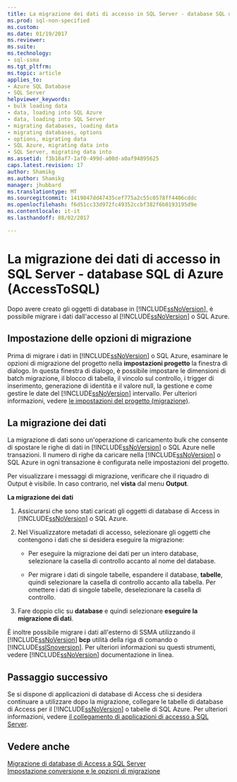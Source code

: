 ```yaml
---
title: La migrazione dei dati di accesso in SQL Server - database SQL di Azure (AccessToSQL) | Documenti Microsoft
ms.prod: sql-non-specified
ms.custom: 
ms.date: 01/19/2017
ms.reviewer: 
ms.suite: 
ms.technology:
- sql-ssma
ms.tgt_pltfrm: 
ms.topic: article
applies_to:
- Azure SQL Database
- SQL Server
helpviewer_keywords:
- bulk loading data
- data, loading into SQL Azure
- data, loading into SQL Server
- migrating databases, loading data
- migrating databases, options
- options, migrating data
- SQL Azure, migrating data into
- SQL Server, migrating data into
ms.assetid: f3b18af7-1af0-499d-a00d-a0af94895625
caps.latest.revision: 17
author: Shamikg
ms.author: Shamikg
manager: jhubbard
ms.translationtype: MT
ms.sourcegitcommit: 1419847dd47435cef775a2c55c0578ff4406cddc
ms.openlocfilehash: f6d51cc33d972fc49352ccbf382f6b0193195d9e
ms.contentlocale: it-it
ms.lasthandoff: 08/02/2017

---
```

# <a name="migrating-access-data-into-sql-server---azure-sql-db-accesstosql"></a>La migrazione dei dati di accesso in SQL Server - database SQL di Azure (AccessToSQL)
Dopo avere creato gli oggetti di database in [!INCLUDE[ssNoVersion](../../includes/ssnoversion_md.md)], è possibile migrare i dati dall'accesso al [!INCLUDE[ssNoVersion](../../includes/ssnoversion_md.md)] o SQL Azure.  
  
## <a name="setting-migration-options"></a>Impostazione delle opzioni di migrazione  
Prima di migrare i dati in [!INCLUDE[ssNoVersion](../../includes/ssnoversion_md.md)] o SQL Azure, esaminare le opzioni di migrazione del progetto nella **impostazioni progetto** la finestra di dialogo. In questa finestra di dialogo, è possibile impostare le dimensioni di batch migrazione, il blocco di tabella, il vincolo sul controllo, i trigger di inserimento, generazione di identità e il valore null, la gestione e come gestire le date del [!INCLUDE[ssNoVersion](../../includes/ssnoversion_md.md)] intervallo. Per ulteriori informazioni, vedere [le impostazioni del progetto (migrazione)](http://msdn.microsoft.com/en-us/4caebc9c-8680-4b99-a8fa-89c43161c95d).  
  
## <a name="migrating-data"></a>La migrazione dei dati  
La migrazione di dati sono un'operazione di caricamento bulk che consente di spostare le righe di dati in [!INCLUDE[ssNoVersion](../../includes/ssnoversion_md.md)] o SQL Azure nelle transazioni. Il numero di righe da caricare nella [!INCLUDE[ssNoVersion](../../includes/ssnoversion_md.md)] o SQL Azure in ogni transazione è configurata nelle impostazioni del progetto.  
  
Per visualizzare i messaggi di migrazione, verificare che il riquadro di Output è visibile. In caso contrario, nel **vista** dal menu **Output**.  
  
**La migrazione dei dati**  
  
1.  Assicurarsi che sono stati caricati gli oggetti di database di Access in [!INCLUDE[ssNoVersion](../../includes/ssnoversion_md.md)] o SQL Azure.  
  
2.  Nel Visualizzatore metadati di accesso, selezionare gli oggetti che contengono i dati che si desidera eseguire la migrazione:  
  
    -   Per eseguire la migrazione dei dati per un intero database, selezionare la casella di controllo accanto al nome del database.  
  
    -   Per migrare i dati di singole tabelle, espandere il database, **tabelle**, quindi selezionare la casella di controllo accanto alla tabella. Per omettere i dati di singole tabelle, deselezionare la casella di controllo.  
  
3.  Fare doppio clic su **database** e quindi selezionare **eseguire la migrazione di dati**.  
  
È inoltre possibile migrare i dati all'esterno di SSMA utilizzando il [!INCLUDE[ssNoVersion](../../includes/ssnoversion_md.md)] **bcp** utilità della riga di comando o [!INCLUDE[ssISnoversion](../../includes/ssisnoversion_md.md)]. Per ulteriori informazioni su questi strumenti, vedere [!INCLUDE[ssNoVersion](../../includes/ssnoversion_md.md)] documentazione in linea.  
  
## <a name="next-step"></a>Passaggio successivo  
Se si dispone di applicazioni di database di Access che si desidera continuare a utilizzare dopo la migrazione, collegare le tabelle di database di Access per il [!INCLUDE[ssNoVersion](../../includes/ssnoversion_md.md)] o tabelle di SQL Azure. Per ulteriori informazioni, vedere [il collegamento di applicazioni di accesso a SQL Server](http://msdn.microsoft.com/en-us/82374ad2-7737-4164-a489-13261ba393d4).  
  
## <a name="see-also"></a>Vedere anche  
[Migrazione di database di Access a SQL Server](http://msdn.microsoft.com/en-us/76a3abcf-2998-4712-9490-fe8d872c89ca)  
[Impostazione conversione e le opzioni di migrazione](http://msdn.microsoft.com/en-us/0a7304df-2f35-4453-96ef-7ac83dea1167)  
  

